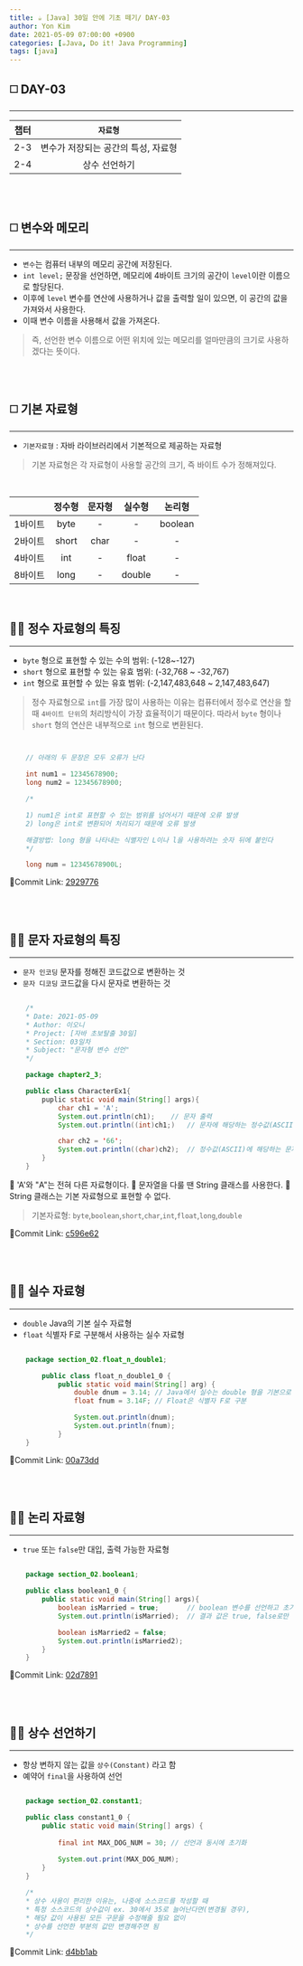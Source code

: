 ```yaml
---
title: ☕️ [Java] 30일 안에 기초 떼기/ DAY-03
author: Yon Kim
date: 2021-05-09 07:00:00 +0900
categories: [☕Java, Do it! Java Programming]
tags: [java]
---
```


## ◻️ **DAY-03**
---

|챕터|`자료형`|
|:---:|:---:|
|2-3|변수가 저장되는 공간의 특성, 자료형|
|2-4|상수 선언하기|



<br><br>

## ◻️ **변수와 메모리**
---

- `변수`는 컴퓨터 내부의 메모리 공간에 저장된다.
- `int level;` 문장을 선언하면, 메모리에 4바이트 크기의 공간이 `level`이란 이름으로 할당된다.
- 이후에 `level` 변수를 연산에 사용하거나 값을 출력할 일이 있으면, 이 공간의 값을 가져와서 사용한다.
- 이때 변수 이름을 사용해서 값을 가져온다.

> 즉, 선언한 변수 이름으로 어떤 위치에 있는 메모리를 얼마만큼의 크기로 사용하겠다는 뜻이다.

<br><br>

## ◻️ **기본 자료형**
---

- `기본자료형` : 자바 라이브러리에서 기본적으로 제공하는 자료형
> 기본 자료형은 각 자료형이 사용할 공간의 크기, 즉 바이트 수가 정해져있다.

<br>

||정수형|문자형|실수형|논리형|
|:---:|:---:|:---:|:---:|:---:|
|1바이트|byte|-|-|boolean|
|2바이트|short|char|-|-|
|4바이트|int|-|float|-|
|8바이트|long|-|double|-|

<br>

## 🧙‍♂️ **정수 자료형의 특징**
---


- `byte` 형으로 표현할 수 있는 수의 범위: (-128~-127)
- `short` 형으로 표현할 수 있는 유효 범위: (-32,768 ~ -32,767)
- `int` 형으로 표현할 수 있는 유효 범위: (-2,147,483,648 ~ 2,147,483,647)

> 정수 자료형으로 `int`를 가장 많이 사용하는 이유는 
컴퓨터에서 정수로 연산을 할 때 `4바이트 단위`의 처리방식이 가장 효율적이기 때문이다. 
따라서 `byte` 형이나 `short` 형의 연산은 내부적으로 `int` 형으로 변환된다. 

```java


    // 아래의 두 문장은 모두 오류가 난다

    int num1 = 12345678900;
    long num2 = 12345678900;

    /*

    1) num1은 int로 표현할 수 있는 범위를 넘어서기 때문에 오류 발생
    2) long은 int로 변환되어 처리되기 때문에 오류 발생

    해결방법: long 형을 나타내는 식별자인 L이나 l을 사용하려는 숫자 뒤에 붙인다
    */

    long num = 12345678900L;


```

🚩Commit Link: [2929776](https://github.com/yyyy-oniiii/Java/blob/main/Basic/src/section_02/characterex1/characterex1_0.java)

<br><Br>



## 🧙‍♂️ **문자 자료형의 특징**
---


- `문자 인코딩` 문자를 정해진 코드값으로 변환하는 것
- `문자 디코딩` 코드값을 다시 문자로 변환하는 것

```java

    /*
    * Date: 2021-05-09
    * Author: 이오니
    * Project: [자바 초보탈출 30일]
    * Section: 03일차
    * Subject: "문자형 변수 선언"
    */

    package chapter2_3;

    public class CharacterEx1{
        puplic static void main(String[] args){
            char ch1 = 'A';
            System.out.println(ch1);    // 문자 출력
            System.out.println((int)ch1;)   // 문자에 해당하는 정수값(ASCII) 출력

            char ch2 = '66';
            System.out.println((char)ch2);  // 정수값(ASCII)에 해당하는 문자 출력
        }
    }

```

👀 'A'와 "A"는 전혀 다른 자료형이다.
👀 문자열을 다룰 땐 String 클래스를 사용한다.
👀 String 클래스는 기본 자료형으로 표현할 수 없다.

> 기본자료형: `byte`,`boolean`,`short`,`char`,`int`,`float`,`long`,`double`

🚩Commit Link: [c596e62](https://github.com/yyyy-oniiii/Java/blob/main/Basic/src/section_02/characterex1/characterex1_1.java)

<br><Br>


## 🧙‍♂️ **실수 자료형**
---


- `double` Java의 기본 실수 자료형
- `float` 식별자 F로 구분해서 사용하는 실수 자료형

```java

    package section_02.float_n_double1;

        public class float_n_double1_0 {
            public static void main(String[] arg) {
                double dnum = 3.14; // Java에서 실수는 double 형을 기본으로 사용
                float fnum = 3.14F; // Float은 식별자 F로 구분

                System.out.println(dnum);
                System.out.println(fnum);
            }
    }

```

🚩Commit Link: [00a73dd](https://github.com/yyyy-oniiii/Java/blob/main/Basic/src/section_02/float_n_double1)


<br><Br>


## 🧙‍♂️ **논리 자료형**
---

- `true` 또는 `false`만 대입, 출력 가능한 자료형

```java

    package section_02.boolean1;

    public class boolean1_0 {
        public static void main(String[] args){
            boolean isMarried = true;       // boolean 변수를 선언하고 초기화
            System.out.println(isMarried);  // 결과 값은 true, false로만 출력

            boolean isMarried2 = false;
            System.out.println(isMarried2);
        }
    }

```

🚩Commit Link: [02d7891](https://github.com/yyyy-oniiii/Java/blob/main/Basic/src/section_02/boolean1)


<br><Br>


## 🧙‍♂️ **상수 선언하기**
---

- 항상 변하지 않는 값을 `상수(Constant)` 라고 함
- 예약어 `final`을 사용하여 선언

```java

    package section_02.constant1;

    public class constant1_0 {
        public static void main(String[] args) {
            
            final int MAX_DOG_NUM = 30; // 선언과 동시에 초기화
            
            System.out.print(MAX_DOG_NUM);
        }
    }

    /*
    * 상수 사용이 편리한 이유는, 나중에 소스코드를 작성할 때
    * 특정 소스코드의 상수값이 ex. 30에서 35로 늘어난다면(변경될 경우), 
    * 해당 값이 사용된 모든 구문을 수정해줄 필요 없이
    * 상수를 선언한 부분의 값만 변경해주면 됨
    */

```

🚩Commit Link: [d4bb1ab](https://github.com/yyyy-oniiii/Java/blob/main/Basic/src/section_02/constant1/constant1_0.java)
